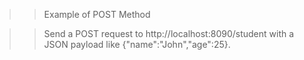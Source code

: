 >> Example of POST Method

>> Send a POST request to http://localhost:8090/student with a JSON payload like {"name":"John","age":25}.
